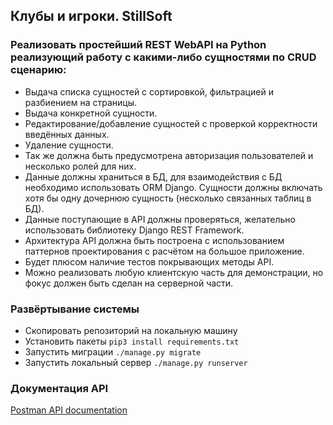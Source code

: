 ## Клубы и игроки. StillSoft

### Реализовать простейший REST WebAPI на Python реализующий работу с какими-либо сущностями по CRUD сценарию:

- Выдача списка сущностей с сортировкой, фильтрацией и разбиением на страницы.
- Выдача конкретной сущности.
- Редактирование/добавление сущностей с проверкой корректности введённых данных.
- Удаление сущности. 
- Так же должна быть предусмотрена авторизация пользователей и несколько ролей для них.
- Данные должны храниться в БД, для взаимодействия с БД необходимо использовать ORM Django. Сущности должны включать хотя бы одну дочернюю сущность (несколько связанных таблиц в БД).
- Данные поступающие в API должны проверяться, желательно использовать библиотеку Django REST Framework.
- Архитектура API должна быть построена с использованием паттернов проектирования с расчётом на большое приложение.
- Будет плюсом наличие тестов покрывающих методы API.
- Можно реализовать любую клиентскую часть для демонстрации, но фокус должен быть сделан на серверной части.


### Развёртывание системы

- Скопировать репозиторий на локальную машину
- Установить пакеты ```pip3 install requirements.txt```
- Запустить миграции ```./manage.py migrate```
- Запустить локальный сервер ```./manage.py runserver```

### Документация API

[Postman API documentation](https://documenter.getpostman.com/view/13151410/U16evoVj)
